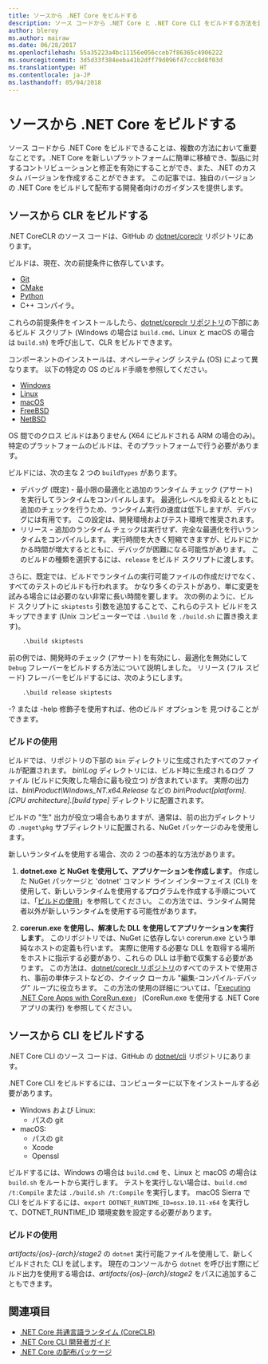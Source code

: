 ```yaml
---
title: ソースから .NET Core をビルドする
description: ソース コードから .NET Core と .NET Core CLI をビルドする方法を説明します。
author: bleroy
ms.author: mairaw
ms.date: 06/28/2017
ms.openlocfilehash: 55a35223a4bc11156e056cceb7f86365c4906222
ms.sourcegitcommit: 3d5d33f384eeba41b2dff79d096f47ccc8d8f03d
ms.translationtype: HT
ms.contentlocale: ja-JP
ms.lasthandoff: 05/04/2018
---
```

# <a name="build-net-core-from-source"></a>ソースから .NET Core をビルドする

ソース コードから .NET Core をビルドできることは、複数の方法において重要なことです。.NET Core を新しいプラットフォームに簡単に移植でき、製品に対するコントリビューションと修正を有効にすることができ、また、.NET のカスタム バージョンを作成することができます。
この記事では、独自のバージョンの .NET Core をビルドして配布する開発者向けのガイダンスを提供します。

## <a name="build-the-clr-from-source"></a>ソースから CLR をビルドする

.NET CoreCLR のソース コードは、GitHub の [dotnet/coreclr](https://github.com/dotnet/coreclr/) リポジトリにあります。

ビルドは、現在、次の前提条件に依存しています。
* [Git](https://git-scm.com/)
* [CMake](https://cmake.org/)
* [Python](https://www.python.org/)
* C++ コンパイラ。

これらの前提条件をインストールしたら、[dotnet/coreclr リポジトリ](https://github.com/dotnet/coreclr/)の下部にあるビルド スクリプト (Windows の場合は `build.cmd`、Linux と macOS の場合は `build.sh`) を呼び出して、CLR をビルドできます。

コンポーネントのインストールは、オペレーティング システム (OS) によって異なります。 以下の特定の OS のビルド手順を参照してください。

 * [Windows](https://github.com/dotnet/coreclr/blob/master/Documentation/building/windows-instructions.md)
 * [Linux](https://github.com/dotnet/coreclr/blob/master/Documentation/building/linux-instructions.md)
 * [macOS](https://github.com/dotnet/coreclr/blob/master/Documentation/building/osx-instructions.md)
 * [FreeBSD](https://github.com/dotnet/coreclr/blob/master/Documentation/building/freebsd-instructions.md) 
 * [NetBSD](https://github.com/dotnet/coreclr/blob/master/Documentation/building/netbsd-instructions.md)

OS 間でのクロス ビルドはありません (X64 にビルドされる ARM の場合のみ)。  
特定のプラットフォームのビルドは、そのプラットフォームで行う必要があります。  

ビルドには、次の主な 2 つの `buildTypes` があります。

 * デバッグ (既定) - 最小限の最適化と追加のランタイム チェック (アサート) を実行してランタイムをコンパイルします。 最適化レベルを抑えるとともに追加のチェックを行うため、ランタイム実行の速度は低下しますが、デバッグには有用です。 この設定は、開発環境およびテスト環境で推奨されます。
 * リリース - 追加のランタイム チェックは実行せず、完全な最適化を行いランタイムをコンパイルします。 実行時間を大きく短縮できますが、ビルドにかかる時間が増大するとともに、デバッグが困難になる可能性があります。 このビルドの種類を選択するには、`release` をビルド スクリプトに渡します。

さらに、既定では、ビルドでランタイムの実行可能ファイルの作成だけでなく、すべてのテストのビルドも行われます。
かなり多くのテストがあり、単に変更を試みる場合には必要のない非常に長い時間を要します。
次の例のように、ビルド スクリプトに `skiptests` 引数を追加することで、これらのテスト ビルドをスキップできます (Unix コンピューターでは `.\build` を `./build.sh` に置き換えます)。

```bat
    .\build skiptests 
```

前の例では、開発時のチェック (アサート) を有効にし、最適化を無効にして `Debug` フレーバーをビルドする方法について説明しました。 リリース (フル スピード) フレーバーをビルドするには、次のようにします。

```bat 
    .\build release skiptests
```

-? または -help 修飾子を使用すれば、他のビルド オプションを 見つけることができます。   

### <a name="using-your-build"></a>ビルドの使用

ビルドでは、リポジトリの下部の `bin` ディレクトリに生成されたすべてのファイルが配置されます。
*bin\Log* ディレクトリには、ビルド時に生成されるログ ファイル (ビルドに失敗した場合に最も役立つ) が含まれています。
実際の出力は、*bin\Product\Windows_NT.x64.Release* などの *bin\Product\[platform].[CPU architecture].[build type]* ディレクトリに配置されます。

ビルドの "生" 出力が役立つ場合もありますが、通常は、前の出力ディレクトリの `.nuget\pkg` サブディレクトリに配置される、NuGet パッケージのみを使用します。

新しいランタイムを使用する場合、次の 2 つの基本的な方法があります。

 1. **dotnet.exe と NuGet を使用して、アプリケーションを作成します**。
    作成した NuGet パッケージと 'dotnet' コマンド ライン インターフェイス (CLI) を使用して、新しいランタイムを使用するプログラムを作成する手順については、「[ビルドの使用](https://github.com/dotnet/coreclr/blob/master/Documentation/workflow/UsingYourBuild.md)」を参照してください。 この方法では、ランタイム開発者以外が新しいランタイムを使用する可能性があります。    

 2. **corerun.exe を使用し、解凍した DLL を使用してアプリケーションを実行します**。
    このリポジトリでは、NuGet に依存しない corerun.exe という単純なホストの定義も行います。
    実際に使用する必要な DLL を取得する場所をホストに指示する必要があり、これらの DLL は手動で収集する必要があります。
    この方法は、[dotnet/coreclr リポジトリ](https://github.com/dotnet/coreclr)のすべてのテストで使用され、事前の単体テストなどの、クイック ローカル "編集-コンパイル-デバッグ" ループに役立ちます。
    この方法の使用の詳細については、「[Executing .NET Core Apps with CoreRun.exe](https://github.com/dotnet/coreclr/blob/master/Documentation/workflow/UsingCoreRun.md)」 (CoreRun.exe を使用する .NET Core アプリの実行) を参照してください。

## <a name="build-the-cli-from-source"></a>ソースから CLI をビルドする

.NET Core CLI のソース コードは、GitHub の [dotnet/cli](https://github.com/dotnet/cli/) リポジトリにあります。

.NET Core CLI をビルドするには、コンピューターに以下をインストールする必要があります。

* Windows および Linux:
    - パスの git
* macOS:
    - パスの git
    - Xcode
    - Openssl

ビルドするには、Windows の場合は `build.cmd` を、Linux と macOS の場合は `build.sh` をルートから実行します。 テストを実行しない場合は、`build.cmd /t:Compile` または `./build.sh /t:Compile` を実行します。 macOS Sierra で CLI をビルドするには、`export DOTNET_RUNTIME_ID=osx.10.11-x64` を実行して、DOTNET_RUNTIME_ID 環境変数を設定する必要があります。

### <a name="using-your-build"></a>ビルドの使用

*artifacts/{os}-{arch}/stage2* の `dotnet` 実行可能ファイルを使用して、新しくビルドされた CLI を試します。 現在のコンソールから `dotnet` を呼び出す際にビルド出力を使用する場合は、*artifacts/{os}-{arch}/stage2* をパスに追加することもできます。

## <a name="see-also"></a>関連項目

* [.NET Core 共通言語ランタイム (CoreCLR)](https://github.com/dotnet/coreclr/blob/master/README.md)
* [.NET Core CLI 開発者ガイド](https://github.com/dotnet/cli/blob/master/Documentation/project-docs/developer-guide.md)
* [.NET Core の配布パッケージ](./distribution-packaging.md)
